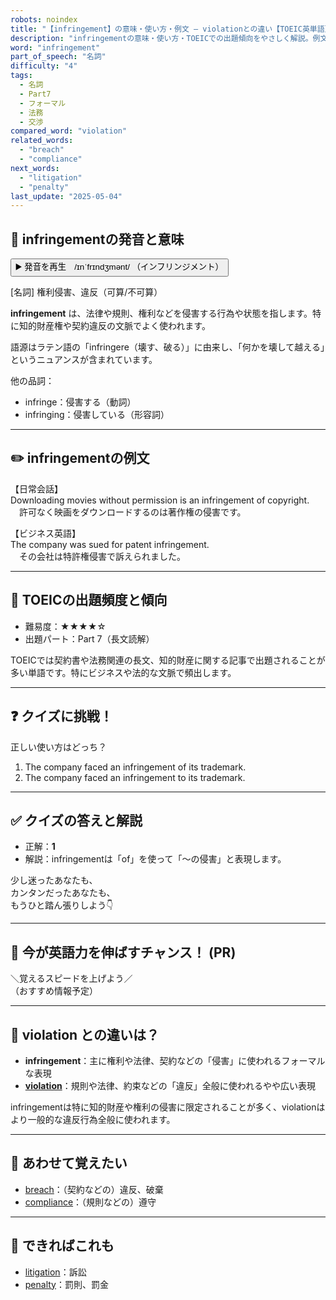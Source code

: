 ```yaml
---
robots: noindex
title: "【infringement】の意味・使い方・例文 ― violationとの違い【TOEIC英単語】"
description: "infringementの意味・使い方・TOEICでの出題傾向をやさしく解説。例文・クイズ付きでviolationとの違いもわかりやすく学べます。"
word: "infringement"
part_of_speech: "名詞"
difficulty: "4"
tags:
  - 名詞
  - Part7
  - フォーマル
  - 法務
  - 交渉
compared_word: "violation"
related_words:
  - "breach"
  - "compliance"
next_words:
  - "litigation"
  - "penalty"
last_update: "2025-05-04"
---
```


## 🔰 infringementの発音と意味

<button class="play-audio" onclick="playTTS('infringement')">
  <span class="play-audio-main">
    ▶️ 発音を再生　/ɪnˈfrɪndʒmənt/
  </span>
  <span class="play-audio-sub">
    （インフリンジメント）
  </span>
</button>

[名詞] 権利侵害、違反（可算/不可算）

**infringement** は、法律や規則、権利などを侵害する行為や状態を指します。特に知的財産権や契約違反の文脈でよく使われます。

語源はラテン語の「infringere（壊す、破る）」に由来し、「何かを壊して越える」というニュアンスが含まれています。

他の品詞：  
- infringe：侵害する（動詞）
- infringing：侵害している（形容詞）

---

## ✏️ infringementの例文

【日常会話】  
Downloading movies without permission is an infringement of copyright.  
　許可なく映画をダウンロードするのは著作権の侵害です。

【ビジネス英語】  
The company was sued for patent infringement.  
　その会社は特許権侵害で訴えられました。

---

## 🎯 TOEICの出題頻度と傾向

- 難易度：★★★★☆
- 出題パート：Part 7（長文読解）

TOEICでは契約書や法務関連の長文、知的財産に関する記事で出題されることが多い単語です。特にビジネスや法的な文脈で頻出します。

---

## ❓ クイズに挑戦！

正しい使い方はどっち？

1. The company faced an infringement of its trademark.  
2. The company faced an infringement to its trademark.

---

## ✅ クイズの答えと解説

- 正解：**1**
- 解説：infringementは「of」を使って「～の侵害」と表現します。

少し迷ったあなたも、  
カンタンだったあなたも、  
もうひと踏ん張りしよう👇️

---

## 🚀 今が英語力を伸ばすチャンス！ (PR)

<div class="info-center">
＼覚えるスピードを上げよう／<br>  
（おすすめ情報予定）
</div>

---

## 🤔  violation との違いは？

- **infringement**：主に権利や法律、契約などの「侵害」に使われるフォーマルな表現
- **[violation](/word/violation/)**：規則や法律、約束などの「違反」全般に使われるやや広い表現

infringementは特に知的財産や権利の侵害に限定されることが多く、violationはより一般的な違反行為全般に使われます。

---

## 🧩 あわせて覚えたい

- [breach](/word/breach/)：（契約などの）違反、破棄
- [compliance](/word/compliance/)：（規則などの）遵守

---

## 📖 できればこれも

- [litigation](/word/litigation/)：訴訟
- [penalty](/word/penalty/)：罰則、罰金

<!-- cvid: aid04_bid17 -->
